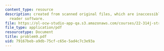 ```yaml
---
content_type: resource
description: created from scanned original files, which are inaccessible to screen
  reader software.
file: https://ol-ocw-studio-app-qa.s3.amazonaws.com/courses/22-314j-structural-mechanics-in-nuclear-power-technology-fall-2006/79167beba9db75cfc65e5ad4c7c3e93a_problem9.pdf
file_type: application/pdf
resourcetype: Document
title: problem9.pdf
uid: 79167beb-a9db-75cf-c65e-5ad4c7c3e93a
---
```

